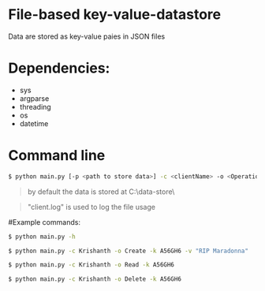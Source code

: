 # File-based key-value-datastore
Data are stored as key-value paies in JSON files

# Dependencies:
  - sys
  - argparse
  - threading
  - os
  - datetime

# Command line
```sh
$ python main.py [-p <path to store data>] -c <clientName> -o <Operation to be performed> -k <key> -v <value> [-t <time-to-live>]
```

> by default the data is stored at C:\data-store\

> "client.log" is used to log the file usage

#Example commands:
```sh
$ python main.py -h
```
```sh
$ python main.py -c Krishanth -o Create -k A56GH6 -v "RIP Maradonna"
```
```sh
$ python main.py -c Krishanth -o Read -k A56GH6
```
```sh
$ python main.py -c Krishanth -o Delete -k A56GH6
```

